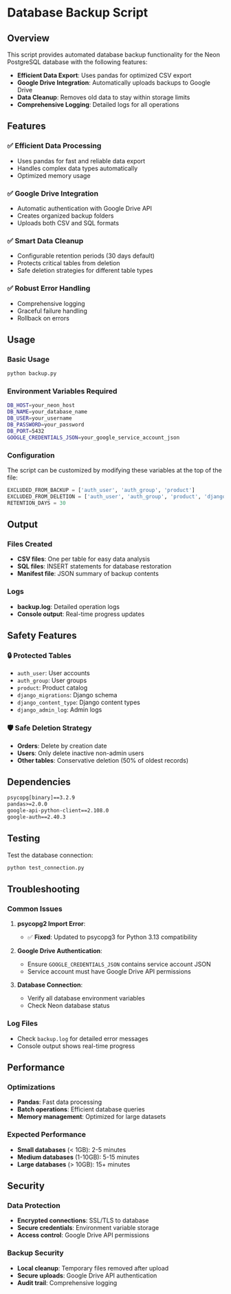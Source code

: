 # Database Backup Script

## Overview
This script provides automated database backup functionality for the Neon PostgreSQL database with the following features:

- **Efficient Data Export**: Uses pandas for optimized CSV export
- **Google Drive Integration**: Automatically uploads backups to Google Drive
- **Data Cleanup**: Removes old data to stay within storage limits
- **Comprehensive Logging**: Detailed logs for all operations

## Features

### ✅ **Efficient Data Processing**
- Uses pandas for fast and reliable data export
- Handles complex data types automatically
- Optimized memory usage

### ✅ **Google Drive Integration**
- Automatic authentication with Google Drive API
- Creates organized backup folders
- Uploads both CSV and SQL formats

### ✅ **Smart Data Cleanup**
- Configurable retention periods (30 days default)
- Protects critical tables from deletion
- Safe deletion strategies for different table types

### ✅ **Robust Error Handling**
- Comprehensive logging
- Graceful failure handling
- Rollback on errors

## Usage

### Basic Usage
```bash
python backup.py
```

### Environment Variables Required
```bash
DB_HOST=your_neon_host
DB_NAME=your_database_name
DB_USER=your_username
DB_PASSWORD=your_password
DB_PORT=5432
GOOGLE_CREDENTIALS_JSON=your_google_service_account_json
```

### Configuration
The script can be customized by modifying these variables at the top of the file:

```python
EXCLUDED_FROM_BACKUP = ['auth_user', 'auth_group', 'product']
EXCLUDED_FROM_DELETION = ['auth_user', 'auth_group', 'product', 'django_migrations']
RETENTION_DAYS = 30
```

## Output

### Files Created
- **CSV files**: One per table for easy data analysis
- **SQL files**: INSERT statements for database restoration
- **Manifest file**: JSON summary of backup contents

### Logs
- **backup.log**: Detailed operation logs
- **Console output**: Real-time progress updates

## Safety Features

### 🔒 **Protected Tables**
- `auth_user`: User accounts
- `auth_group`: User groups
- `product`: Product catalog
- `django_migrations`: Django schema
- `django_content_type`: Django content types
- `django_admin_log`: Admin logs

### 🛡️ **Safe Deletion Strategy**
- **Orders**: Delete by creation date
- **Users**: Only delete inactive non-admin users
- **Other tables**: Conservative deletion (50% of oldest records)

## Dependencies

```txt
psycopg[binary]==3.2.9
pandas>=2.0.0
google-api-python-client==2.108.0
google-auth==2.40.3
```

## Testing

Test the database connection:
```bash
python test_connection.py
```

## Troubleshooting

### Common Issues

1. **psycopg2 Import Error**: 
   - ✅ **Fixed**: Updated to psycopg3 for Python 3.13 compatibility

2. **Google Drive Authentication**:
   - Ensure `GOOGLE_CREDENTIALS_JSON` contains service account JSON
   - Service account must have Google Drive API permissions

3. **Database Connection**:
   - Verify all database environment variables
   - Check Neon database status

### Log Files
- Check `backup.log` for detailed error messages
- Console output shows real-time progress

## Performance

### Optimizations
- **Pandas**: Fast data processing
- **Batch operations**: Efficient database queries
- **Memory management**: Optimized for large datasets

### Expected Performance
- **Small databases** (< 1GB): 2-5 minutes
- **Medium databases** (1-10GB): 5-15 minutes
- **Large databases** (> 10GB): 15+ minutes

## Security

### Data Protection
- **Encrypted connections**: SSL/TLS to database
- **Secure credentials**: Environment variable storage
- **Access control**: Google Drive API permissions

### Backup Security
- **Local cleanup**: Temporary files removed after upload
- **Secure uploads**: Google Drive API authentication
- **Audit trail**: Comprehensive logging 